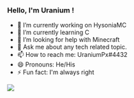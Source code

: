 ### Hello, I'm Uranium !


- 🔭 I’m currently working on HysoniaMC
- 🌱 I’m currently learning C
- 🤔 I’m looking for help with Minecraft
- 💬 Ask me about any tech related topic.
- 📫 How to reach me: UraniumPx#4432
- 😄 Pronouns: He/His
- ⚡ Fun fact: I'm always right


<img src="https://github-readme-stats.vercel.app/api?username=UraniumPx&&show_icons=true&title_color=ffffff&icon_color=bb2acf&text_color=daf7dc&bg_color=151515">
